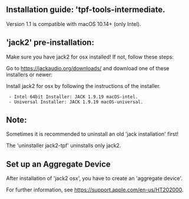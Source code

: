 
Installation guide: 'tpf-tools-intermediate.
--

Version 1.1 is compatible with macOS 10.14+ (only Intel).

'jack2' pre-installation:
--

Make sure you have jack2 for osx installed! 
If not, follow these steps:

Go to https://jackaudio.org/downloads/ and download one of these installers or newer:

Install jack2 for osx by following the instructions of the installer.

	 - Intel 64bit Installer: JACK 1.9.19 macOS-intel.
	 - Universal Installer: JACK 1.9.19 macOS-universal.	 

Note: 
--

Sometimes it is recommended to uninstall an old 'jack installation' first!

The 'uninstaller jack2-tpf' uninstalls only jack2.

Set up an Aggregate Device
--

After installation of 'jack2 osx', you have to create an 'aggregate device'. 

For further information, see https://support.apple.com/en-us/HT202000.


